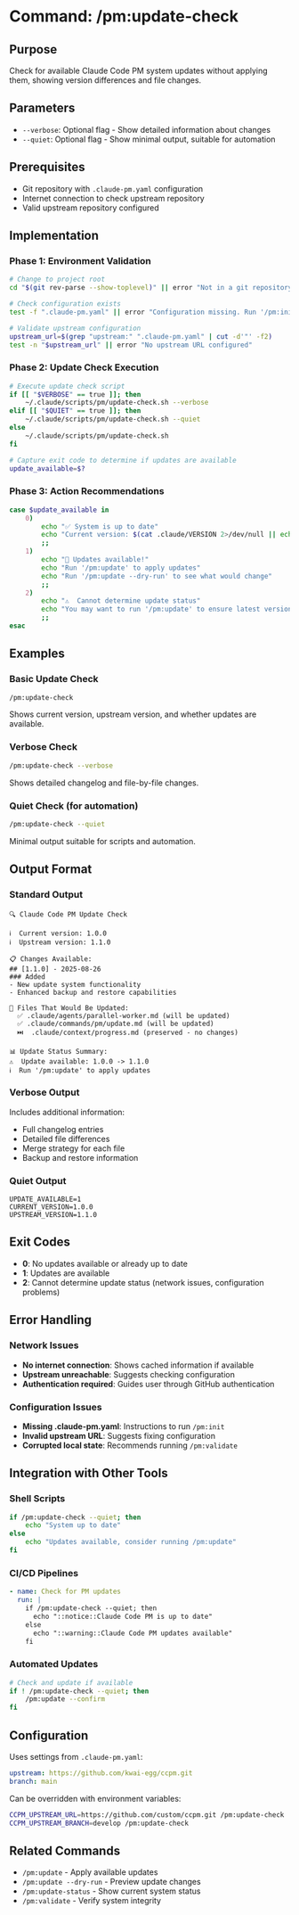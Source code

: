 # Command: /pm:update-check

## Purpose
Check for available Claude Code PM system updates without applying them, showing version differences and file changes.

## Parameters
- `--verbose`: Optional flag - Show detailed information about changes
- `--quiet`: Optional flag - Show minimal output, suitable for automation

## Prerequisites
- Git repository with `.claude-pm.yaml` configuration
- Internet connection to check upstream repository
- Valid upstream repository configured

## Implementation

### Phase 1: Environment Validation
```bash
# Change to project root
cd "$(git rev-parse --show-toplevel)" || error "Not in a git repository"

# Check configuration exists
test -f ".claude-pm.yaml" || error "Configuration missing. Run '/pm:init' first"

# Validate upstream configuration
upstream_url=$(grep "upstream:" ".claude-pm.yaml" | cut -d'"' -f2)
test -n "$upstream_url" || error "No upstream URL configured"
```

### Phase 2: Update Check Execution
```bash
# Execute update check script
if [[ "$VERBOSE" == true ]]; then
    ~/.claude/scripts/pm/update-check.sh --verbose
elif [[ "$QUIET" == true ]]; then
    ~/.claude/scripts/pm/update-check.sh --quiet
else
    ~/.claude/scripts/pm/update-check.sh
fi

# Capture exit code to determine if updates are available
update_available=$?
```

### Phase 3: Action Recommendations
```bash
case $update_available in
    0)
        echo "✅ System is up to date"
        echo "Current version: $(cat .claude/VERSION 2>/dev/null || echo 'unknown')"
        ;;
    1)
        echo "🔄 Updates available!"
        echo "Run '/pm:update' to apply updates"
        echo "Run '/pm:update --dry-run' to see what would change"
        ;;
    2)
        echo "⚠️  Cannot determine update status"
        echo "You may want to run '/pm:update' to ensure latest version"
        ;;
esac
```

## Examples

### Basic Update Check
```bash
/pm:update-check
```
Shows current version, upstream version, and whether updates are available.

### Verbose Check
```bash
/pm:update-check --verbose
```
Shows detailed changelog and file-by-file changes.

### Quiet Check (for automation)
```bash
/pm:update-check --quiet
```
Minimal output suitable for scripts and automation.

## Output Format

### Standard Output
```
🔍 Claude Code PM Update Check

ℹ️  Current version: 1.0.0
ℹ️  Upstream version: 1.1.0

📋 Changes Available:
## [1.1.0] - 2025-08-26
### Added
- New update system functionality
- Enhanced backup and restore capabilities

📁 Files That Would Be Updated:
  ✅ .claude/agents/parallel-worker.md (will be updated)
  ✅ .claude/commands/pm/update.md (will be updated)
  ⏭️  .claude/context/progress.md (preserved - no changes)

📊 Update Status Summary:
⚠️  Update available: 1.0.0 -> 1.1.0
ℹ️  Run '/pm:update' to apply updates
```

### Verbose Output
Includes additional information:
- Full changelog entries
- Detailed file differences
- Merge strategy for each file
- Backup and restore information

### Quiet Output
```
UPDATE_AVAILABLE=1
CURRENT_VERSION=1.0.0
UPSTREAM_VERSION=1.1.0
```

## Exit Codes

- **0**: No updates available or already up to date
- **1**: Updates are available
- **2**: Cannot determine update status (network issues, configuration problems)

## Error Handling

### Network Issues
- **No internet connection**: Shows cached information if available
- **Upstream unreachable**: Suggests checking configuration
- **Authentication required**: Guides user through GitHub authentication

### Configuration Issues
- **Missing .claude-pm.yaml**: Instructions to run `/pm:init`
- **Invalid upstream URL**: Suggests fixing configuration
- **Corrupted local state**: Recommends running `/pm:validate`

## Integration with Other Tools

### Shell Scripts
```bash
if /pm:update-check --quiet; then
    echo "System up to date"
else
    echo "Updates available, consider running /pm:update"
fi
```

### CI/CD Pipelines
```yaml
- name: Check for PM updates
  run: |
    if /pm:update-check --quiet; then
      echo "::notice::Claude Code PM is up to date"
    else
      echo "::warning::Claude Code PM updates available"
    fi
```

### Automated Updates
```bash
# Check and update if available
if ! /pm:update-check --quiet; then
    /pm:update --confirm
fi
```

## Configuration

Uses settings from `.claude-pm.yaml`:
```yaml
upstream: https://github.com/kwai-egg/ccpm.git
branch: main
```

Can be overridden with environment variables:
```bash
CCPM_UPSTREAM_URL=https://github.com/custom/ccpm.git /pm:update-check
CCPM_UPSTREAM_BRANCH=develop /pm:update-check
```

## Related Commands
- `/pm:update` - Apply available updates
- `/pm:update --dry-run` - Preview update changes
- `/pm:update-status` - Show current system status
- `/pm:validate` - Verify system integrity